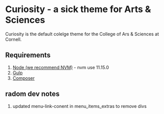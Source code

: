 # Curiosity - a sick theme for Arts & Sciences

Curiosity is the default colelge theme for the College of Ars & Sciences at Cornell.

## Requirements

1.  [Node (we recommend NVM)](https://github.com/creationix/nvm) - nvm use 11.15.0
2.  [Gulp](http://gulpjs.com/)
3.  [Composer](https://getcomposer.org/)

## radom dev notes

1. updated menu-link-conent in menu_items_extras to remove divs
